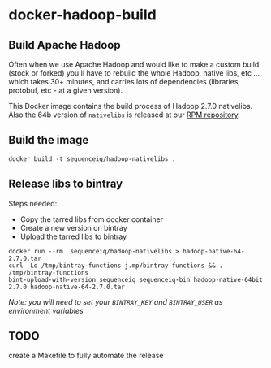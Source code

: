 docker-hadoop-build
===================

## Build Apache Hadoop
Often when we use Apache Hadoop and would like to make a custom build (stock or forked) you'll have to 
rebuild the whole Hadoop, native libs, etc ... which takes 30+ minutes, and carries lots of dependencies
(libraries, protobuf, etc - at a given version).

This Docker image contains the build process of Hadoop 2.7.0 nativelibs. Also the 64b version of `nativelibs`
is released at our [RPM repository](http://dl.bintray.com/sequenceiq/sequenceiq-bin/hadoop-native-64-2.7.0.tar).

## Build the image
```
docker build -t sequenceiq/hadoop-nativelibs .
```

## Release libs to bintray

Steps needed:
- Copy the tarred libs from docker container
- Create a new version on bintray
- Upload the tarred libs to bintray

```
docker run --rm  sequenceiq/hadoop-nativelibs > hadoop-native-64-2.7.0.tar
curl -Lo /tmp/bintray-functions j.mp/bintray-functions && . /tmp/bintray-functions
bint-upload-with-version sequenceiq sequenceiq-bin hadoop-native-64bit 2.7.0 hadoop-native-64-2.7.0.tar
```
*Note: you will need to set your `BINTRAY_KEY` and `BINTRAY_USER` as environment variables*

## TODO

create a Makefile to fully automate the release
